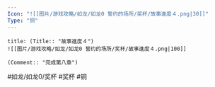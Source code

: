 ```yaml
---
Icon: "![[图片/游戏攻略/如龙/如龙0 誓约的场所/奖杯/故事進度４.png|30]]"
Type: "铜"
---
```

```ad-common-bronze-trophy
title: (Title:: "故事進度４")
![[图片/游戏攻略/如龙/如龙0 誓约的场所/奖杯/故事進度４.png|100]]

(Comment:: "完成第八章")
```

#如龙/如龙0/奖杯 #奖杯 #铜
